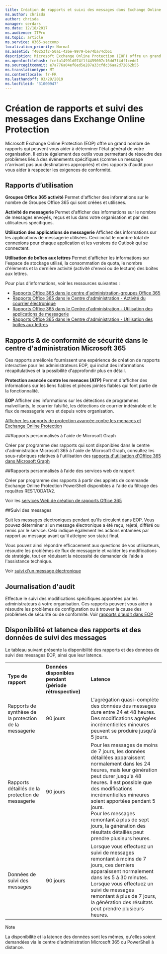 ```yaml
---
title: Création de rapports et suivi des messages dans Exchange Online Protection
ms.author: chrisda
author: chrisda
manager: serdars
ms.date: 12/18/2017
ms.audience: ITPro
ms.topic: article
ms.service: O365-seccomp
localization_priority: Normal
ms.assetid: f40253f2-50a1-426e-9979-be74ba74cb61
description: Microsoft Exchange Online Protection (EOP) offre un grand nombre de rapports qui peuvent vous aider à déterminer l'état général de votre organisation. Il existe également des outils vous permettant de résoudre des problèmes liés à des événements spécifiques (comme un message n'arrivant pas aux destinataires appropriés) et des rapports d'audit pour vous aider à respecter les exigences de conformité. Le tableau suivant décrit les rapports et les outils de dépannage disponibles pour les administrateurs EOP.
ms.openlocfilehash: fcefa14991d074f1f4459007c16dd7f4df1cedd1
ms.sourcegitcommit: e7a776a04ef6ed5e287a33cfdc36aa2d72862b55
ms.translationtype: MT
ms.contentlocale: fr-FR
ms.lasthandoff: 03/29/2019
ms.locfileid: "31000947"
---
```

# <a name="reporting-and-message-trace-in-exchange-online-protection"></a>Création de rapports et suivi des messages dans Exchange Online Protection

Microsoft Exchange Online Protection (EOP) offre un grand nombre de rapports qui peuvent vous aider à déterminer l'état général de votre organisation. Il existe également des outils vous permettant de résoudre des problèmes liés à des événements spécifiques (comme un message n'arrivant pas aux destinataires appropriés) et des rapports d'audit pour vous aider à respecter les exigences de conformité. 

## <a name="usage-reports"></a>Rapports d’utilisation

**Groupes Office 365 activité** Permet d'afficher des informations sur le nombre de Groupes Office 365 qui sont créées et utilisées.  

**Activité de messagerie** Permet d'afficher des informations sur le nombre de messages envoyés, reçus et lus dans votre organisation et par des utilisateurs spécifiques.  

**Utilisation des applications de messagerie** Affichez des informations sur les applications de messagerie utilisées. Ceci inclut le nombre total de connexions pour chaque application et les versions de Outlook qui se connectent.  

**Utilisation de boîtes aux lettres** Permet d'afficher les informations sur l'espace de stockage utilisé, la consommation de quota, le nombre d'éléments et la dernière activité (activité d'envoi ou de lecture) des boîtes aux lettres.

Pour plus d'informations, voir les ressources suivantes :

- [Rapports Office 365 dans le centre d'administration-groupes Office 365](https://go.microsoft.com/fwlink/p/?linkid=861610) 
- [Rapports Office 365 dans le Centre d'administration - Activité du courrier électronique](https://go.microsoft.com/fwlink/p/?linkid=859706) 
- [Rapports Office 365 dans le Centre d'administration - Utilisation des applications de messagerie](https://go.microsoft.com/fwlink/p/?linkid=859707)
- [Rapports Office 365 dans le Centre d'administration - Utilisation des boîtes aux lettres](https://go.microsoft.com/fwlink/p/?linkid=859708)

## <a name="security-amp-compliance-reports-in-the-microsoft-365-admin-center"></a>Rapports &amp; de conformité de sécurité dans le centre d'administration Microsoft 365

Ces rapports améliorés fournissent une expérience de création de rapports interactive pour les administrateurs EOP, qui inclut des informations récapitulatives et la possibilité d'approfondir plus en détail.  

**Protection avancée contre les menaces (ATP)** Permet d'afficher des informations sur les liens fiables et pièces jointes fiables qui font partie de la fonctionnalité.  

**EOP** Afficher des informations sur les détections de programmes malveillants, le courrier falsifié, les détections de courrier indésirable et le flux de messagerie vers et depuis votre organisation.  

[Afficher les rapports de protection avancée contre les menaces et Exchange Online Protection](https://go.microsoft.com/fwlink/p/?linkid=852409) 

##<a name="custom-reports-using-microsoft-graph"></a>Rapports personnalisés à l'aide de Microsoft Graph

Créer par programme des rapports qui sont disponibles dans le centre d'administration Microsoft 365 à l'aide de Microsoft Graph, consultez les sous-rubriques relatives à l'utilisation des [rapports d'utilisation d'Office 365 dans Microsoft Graph](https://go.microsoft.com/fwlink/p/?linkid=865135) 

##<a name="custom-reports-using-reporting-web-services"></a>Rapports personnalisés à l’aide des services web de rapport

Créer par programme des rapports à partir des applets de commande Exchange Online Protection PowerShell disponibles à l'aide du filtrage des requêtes REST/ODATA2.

Voir les [services Web de création de rapports Office 365](https://go.microsoft.com/fwlink/p/?LinkId=279926) 

##<a name="message-trace"></a>Suivi des messages

Suit les messages électroniques pendant qu'ils circulent dans EOP. Vous pouvez déterminer si un message électronique a été reçu, rejeté, différé ou remis par le service. Cela indique également les actions entamées par rapport au message avant qu'il atteigne son statut final.  

Vous pouvez ainsi répondre efficacement aux questions de vos utilisateurs, résoudre les problèmes de flux de messagerie et valider les modifications de stratégie, tout en réduisant la nécessité de demander de l'aide à l'assistance technique.  

Voir [suivi d'un message électronique](http://technet.microsoft.com/library/0c83cde6-5b09-4106-8587-c200cdc59094.aspx) 

## <a name="audit-logging"></a>Journalisation d'audit

Effectue le suivi des modifications spécifiques apportées par les administrateurs à votre organisation. Ces rapports peuvent vous aider à résoudre les problèmes de configuration ou à trouver la cause des problèmes de sécurité ou de conformité.  Voir [rapports d'audit dans EOP](auditing-reports-in-eop.md) 


## <a name="reporting-and-message-trace-data-availability-and-latency"></a>Disponibilité et latence des rapports et des données de suivi des messages

Le tableau suivant présente la disponibilité des rapports et des données de suivi des messages EOP, ainsi que leur latence.
  
||||
|:-----|:-----|:-----|
|**Type de rapport** <br/> |**Données disponibles pendant (période rétrospective)** <br/> |**Latence** <br/> |
|Rapports de synthèse de la protection de la messagerie  <br/> |90 jours  <br/> |L'agrégation quasi-complète des données des messages dure entre 24 et 48 heures. Des modifications agrégées incrémentielles mineures peuvent se produire jusqu'à 5 jours.  <br/> |
|Rapports détaillés de la protection de messagerie  <br/> |90 jours  <br/> |Pour les messages de moins de 7 jours, les données détaillées apparaissent normalement dans les 24 heures, mais leur génération peut durer jusqu'à 48 heures. Il est possible que des modifications incrémentielles mineures soient apportées pendant 5 jours.  <br/> Pour les messages remontant à plus de sept jours, la génération des résultats détaillés peut prendre plusieurs heures.  <br/> |
|Données de suivi des messages  <br/> |90 jours  <br/> |Lorsque vous effectuez un suivi de messages remontant à moins de 7 jours, ces derniers apparaissent normalement dans les 5 à 30 minutes.  <br/> Lorsque vous effectuez un suivi de messages remontant à plus de 7 jours, la génération des résultats peut prendre plusieurs heures.  <br/> |
   
> [!NOTE]
> La disponibilité et la latence des données sont les mêmes, qu'elles soient demandées via le centre d'administration Microsoft 365 ou PowerShell à distance. 
  

